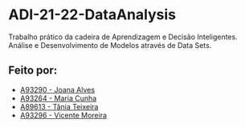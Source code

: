 # ADI-21-22-DataAnalysis
Trabalho prático da cadeira de Aprendizagem e Decisão Inteligentes. Análise e Desenvolvimento de Modelos através de Data Sets.


## Feito por:
- [A93290 - Joana Alves](https://github.com/marshaia)
- [A93264 - Maria Cunha](https://github.com/stellaechild)
- [A89613 - Tânia Teixeira]()
- [A93296 - Vicente Moreira](https://github.com/VicShadow)